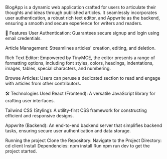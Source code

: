 BlogApp is a dynamic web application crafted for users to articulate their thoughts and ideas through published articles. It seamlessly incorporates user authentication, a robust rich text editor, and Appwrite as the backend, ensuring a smooth and secure experience for writers and readers.

🚀 Features
User Authentication: Guarantees secure signup and login using email credentials.

Article Management: Streamlines articles' creation, editing, and deletion.

Rich Text Editor: Empowered by TinyMCE, the editor presents a range of formatting options, including font styles, colors, headings, indentations, images, tables, special characters, and numbering.

Browse Articles: Users can peruse a dedicated section to read and engage with articles from other contributors.




🛠️ Technologies Used
React (Frontend): A versatile JavaScript library for crafting user interfaces.

Tailwind CSS (Styling): A utility-first CSS framework for constructing efficient and responsive designs.

Appwrite (Backend): An end-to-end backend server that simplifies backend tasks, ensuring secure user authentication and data storage.


Running the project
Clone the Repository:
Navigate to the Project Directory: cd client
Install Dependencies: npm install
Run npm run dev to get the project started.
